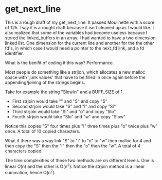 # get_next_line

This is a rough draft of my get_next_line. It passed Moulinette with a score of 125.
I say it is a rought draft because it isn't cleaned up as I would like. I also realized
that some of the variables had become useless because I stored the linked_buffers
in an array. I had wanted to have a two dimension linked list. One dimension for the current 
line and another for the the other fd's, in which case I would need a pointer to the next_fd link, and
a fd identifier.

What is the benifit of coding it this way?
Performance.

Most people do something like a strjion, which allocates a new malloc space with 'junk values' that have to
be filled in once again before the appending/joining of the strings begins.

Take for example the string "Slow\n" and a BUFF_SIZE of 1.
 - First strjoin would take "" and "S" and copy "S"
 - Second strjoin would take "S" and "l" and copy "Sl"
 - Third strjoin would take "Sl" and "o" and copy "Slo"
 - Fourth strjoin would take "Slo" and "w" and copy "Slow"

Notice this copies "S" four times plus "l" three times plus "o" twice plus "w" once.
A total of 10 copied characters.

What if there was a way link "S" to "l" to "o" to "w" then malloc for 4 
and then copy the "S" then the "l" then the "o" then the "w".
A total of 4 characters copied.

The time complexities of these two methods are on different levels. One is linear O(n) and the other is O(n<sup>2</sup>).
Notice the strjoin method is a linear summation, hence O(n<sup>2</sup>).
